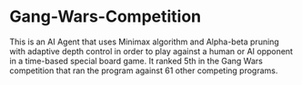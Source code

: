 # Gang-Wars-Competition
This is an AI Agent that uses Minimax algorithm and Alpha-beta pruning with adaptive depth control in order to play against a human or AI opponent in a time-based special board game. It ranked 5th in the Gang Wars competition that ran the program against 61 other competing programs.
